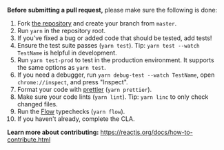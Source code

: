 **Before submitting a pull request,** please make sure the following is done:

1. Fork [the repository](https://github.com/facebook/react) and create your branch from `master`.
2. Run `yarn` in the repository root.
3. If you've fixed a bug or added code that should be tested, add tests!
4. Ensure the test suite passes (`yarn test`). Tip: `yarn test --watch TestName` is helpful in development.
5. Run `yarn test-prod` to test in the production environment. It supports the same options as `yarn test`.
6. If you need a debugger, run `yarn debug-test --watch TestName`, open `chrome://inspect`, and press "Inspect".
6. Format your code with [prettier](https://github.com/prettier/prettier) (`yarn prettier`).
7. Make sure your code lints (`yarn lint`). Tip: `yarn linc` to only check changed files.
8. Run the [Flow](https://flowtype.org/) typechecks (`yarn flow`).
9. If you haven't already, complete the CLA.

**Learn more about contributing:** https://reactjs.org/docs/how-to-contribute.html
